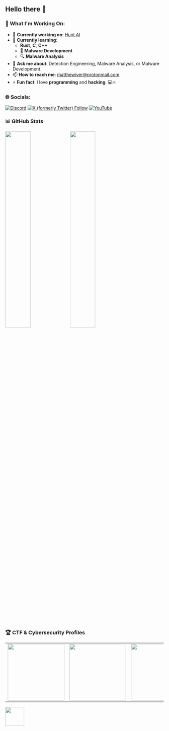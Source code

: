 ## Hello there 👋

### 🚀 What I'm Working On:
- 🔭 **Currently working on**: [Hunt AI](https://github.com/Infinit3i/hunt-ai)
- 🌱 **Currently learning**:
  -  **Rust**, **C**, **C++**
  - 🦠 **Malware Development**
  - 🔍 **Malware Analysis**
- 💬 **Ask me about**: Detection Engineering, Malware Analysis, or Malware Development.
- 📫 **How to reach me**: [matthewiver@protonmail.com](mailto:matthewiver@protonmail.com)
- ⚡ **Fun fact**: I love **programming** and **hacking**. 💻🔥


### 🌐 Socials:
[![Discord](https://img.shields.io/badge/Discord-%237289DA.svg?logo=discord&logoColor=white)](https://discord.gg/rzSTrk39yE) 
[![X (formerly Twitter) Follow](https://img.shields.io/twitter/follow/infinit3i)](https://x.com/infinit3i)
[![YouTube](https://img.shields.io/badge/YouTube-%23FF0000.svg?logo=YouTube&logoColor=white)](https://www.youtube.com/@infinit3i) 

### 📊 **GitHub Stats**

<img src="https://github-readme-stats.vercel.app/api?username=infinit3i&theme=dracula&show_icons=true" width="40%" />
<img src="https://github-readme-stats.vercel.app/api/top-langs/?username=infinit3i&hide_progress=true&theme=dracula" width="40%" />


### 🏆 CTF & Cybersecurity Profiles


<table>
  <tr>
    <td align="center">
      <a href="https://app.hackthebox.com/profile/95473">
        <img src="https://www.hackthebox.com/badge/image/95473" width="180"/>
      </a>
    </td>
    <td align="center">
      <a href="https://tryhackme.com/p/Macr0Dino">
        <img src="https://tryhackme-badges.s3.amazonaws.com/Macr0Dino.png" width="180"/>
      </a>
    </td>
    <td align="center">
      <a href="https://ctftime.org/user/54104">
        <img src="https://img.shields.io/badge/CTFtime-Profile-blue?style=for-the-badge&logo=ctftime" width="180"/>
      </a>
    </td>
  </tr>
</table>

<a href="[https://ctftime.org/user/54104](https://start.me/p/qbzw4e/cyber-security)">
  <img src="https://img.shields.io/badge/CTFtime-Profile-blue?style=for-the-badge&logo=Start.Me" width="60"/>
</a>
